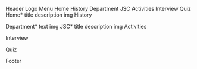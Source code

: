 Header
    Logo
    Menu
        Home
        History
        Department
        JSC
        Activities
        Interview
        Quiz
Home*
    title
    description
    img
History

Department*
    text
    img
JSC*
    title
    description
    img
Activities

Interview

Quiz

Footer